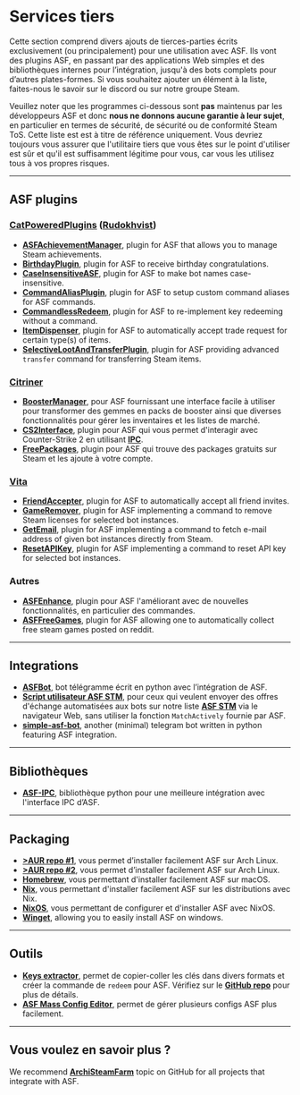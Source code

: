 # Services tiers

Cette section comprend divers ajouts de tierces-parties écrits exclusivement (ou principalement) pour une utilisation avec ASF. Ils vont des plugins ASF, en passant par des applications Web simples et des bibliothèques internes pour l’intégration, jusqu'à des bots complets pour d’autres plates-formes. Si vous souhaitez ajouter un élément à la liste, faites-nous le savoir sur le discord ou sur notre groupe Steam.

Veuillez noter que les programmes ci-dessous sont **pas** maintenus par les développeurs ASF et donc **nous ne donnons aucune garantie à leur sujet**, en particulier en termes de sécurité, de sécurité ou de conformité Steam ToS. Cette liste est est à titre de référence uniquement. Vous devriez toujours vous assurer que l'utilitaire tiers que vous êtes sur le point d'utiliser est sûr et qu'il est suffisamment légitime pour vous, car vous les utilisez tous à vos propres risques.

---

## ASF plugins

### **[CatPoweredPlugins](https://github.com/CatPoweredPlugins)** (**[Rudokhvist](https://github.com/Rudokhvist)**)

- **[ASFAchievementManager](https://github.com/CatPoweredPlugins/ASFAchievementManager)**, plugin for ASF that allows you to manage Steam achievements.
- **[BirthdayPlugin](https://github.com/CatPoweredPlugins/BirthdayPlugin)**, plugin for ASF to receive birthday congratulations.
- **[CaseInsensitiveASF](https://github.com/CatPoweredPlugins/CaseInsensitiveASF)**, plugin for ASF to make bot names case-insensitive.
- **[CommandAliasPlugin](https://github.com/CatPoweredPlugins/CommandAliasPlugin)**, plugin for ASF to setup custom command aliases for ASF commands.
- **[CommandlessRedeem](https://github.com/CatPoweredPlugins/CommandlessRedeem)**, plugin for ASF to re-implement key redeeming without a command.
- **[ItemDispenser](https://github.com/CatPoweredPlugins/ItemDispenser)**, plugin for ASF to automatically accept trade request for certain type(s) of items.
- **[SelectiveLootAndTransferPlugin](https://github.com/CatPoweredPlugins/SelectiveLootAndTransferPlugin)**, plugin for ASF providing advanced `transfer` command for transferring Steam items.

### **[Citriner](https://github.com/Citrinate)**

- **[BoosterManager](https://github.com/Citrinate/BoosterManager)**, pour ASF fournissant une interface facile à utiliser pour transformer des gemmes en packs de booster ainsi que diverses fonctionnalités pour gérer les inventaires et les listes de marché.
- **[CS2Interface](https://github.com/Citrinate/CS2Interface)**, plugin pour ASF qui vous permet d'interagir avec Counter-Strike 2 en utilisant **[IPC](https://github.com/JustArchiNET/ArchiSteamFarm/wiki/IPC)**.
- **[FreePackages](https://github.com/Citrinate/FreePackages)**, plugin pour ASF qui trouve des packages gratuits sur Steam et les ajoute à votre compte.

### **[Vita](https://github.com/ezhevita)**

- **[FriendAccepter](https://github.com/ezhevita/FriendAccepter)**, plugin for ASF to automatically accept all friend invites.
- **[GameRemover](https://github.com/ezhevita/GameRemover)**, plugin for ASF implementing a command to remove Steam licenses for selected bot instances.
- **[GetEmail](https://github.com/ezhevita/GetEmail)**, plugin for ASF implementing a command to fetch e-mail address of given bot instances directly from Steam.
- **[ResetAPIKey](https://github.com/ezhevita/ResetAPIKey)**, plugin for ASF implementing a command to reset API key for selected bot instances.

### Autres

- **[ASFEnhance](https://github.com/chr233/ASFEnhance)**, plugin pour ASF l'améliorant avec de nouvelles fonctionnalités, en particulier des commandes.
- **[ASFFreeGames](https://github.com/maxisoft/ASFFreeGames)**, plugin for ASF allowing one to automatically collect free steam games posted on reddit.

---

## Integrations

- **[ASFBot](https://github.com/dmcallejo/ASFBot)**, bot télégramme écrit en python avec l’intégration de ASF.
- **[Script utilisateur ASF STM](https://greasyfork.org/en/scripts/404754-asf-stm)**, pour ceux qui veulent envoyer des offres d'échange automatisées aux bots sur notre liste **[ASF STM](https://github.com/JustArchiNET/ArchiSteamFarm/wiki/ItemsMatcherPlugin#publiclisting)** via le navigateur Web, sans utiliser la fonction `MatchActively` fournie par ASF.
- **[simple-asf-bot](https://github.com/deluxghost/simple-asf-bot)**, another (minimal) telegram bot written in python featuring ASF integration.

---

## Bibliothèques

- **[ASF-IPC](https://github.com/deluxghost/ASF_IPC)**, bibliothèque python pour une meilleure intégration avec l'interface IPC d’ASF.

---

## Packaging

- **[>AUR repo #1](https://aur.archlinux.org/packages/asf)**, vous permet d’installer facilement ASF sur Arch Linux.
- **[>AUR repo #2](https://aur.archlinux.org/packages/archisteamfarm-bin)**, vous permet d’installer facilement ASF sur Arch Linux.
- **[Homebrew](https://formulae.brew.sh/formula/archi-steam-farm)**, vous permettant d'installer facilement ASF sur macOS.
- **[Nix](https://search.nixos.org/packages?channel=unstable&show=ArchiSteamFarm&from=0&size=50&sort=relevance&type=packages&query=ArchiSteamFarm)**, vous permettant d'installer facilement ASF sur les distributions avec Nix.
- **[NixOS](https://search.nixos.org/options?channel=unstable&from=0&size=50&sort=relevance&type=packages&query=ArchiSteamFarm)**, vous permettant de configurer et d'installer ASF avec NixOS.
- **[Winget](https://github.com/microsoft/winget-pkgs/tree/master/manifests/j/JustArchiNET/ArchiSteamFarm)**, allowing you to easily install ASF on windows.

---

## Outils

- **[Keys extractor](https://umaim.github.io/SKE)**, permet de copier-coller les clés dans divers formats et créer la commande de `redeem` pour ASF. Vérifiez sur le **[GitHub repo](https://github.com/PixvIO/SKE)** pour plus de détails.
- **[ASF Mass Config Editor](https://github.com/genesix-eu/ASF_MCE)**, permet de gérer plusieurs configs ASF plus facilement.

---

## Vous voulez en savoir plus ?

We recommend **[ArchiSteamFarm](https://github.com/topics/archisteamfarm)** topic on GitHub for all projects that integrate with ASF.
